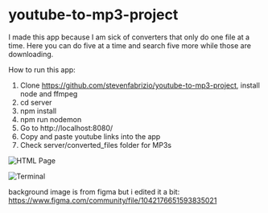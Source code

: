 # youtube-to-mp3-project

I made this app because I am sick of converters that only do one file at a time. Here you can do five at a time and search five more while those are downloading.

How to run this app:

1. Clone https://github.com/stevenfabrizio/youtube-to-mp3-project, install node and ffmpeg
2. cd server
3. npm install
4. npm run nodemon
5. Go to http://localhost:8080/
6. Copy and paste youtube links into the app
7. Check server/converted_files folder for MP3s

![HTML Page](https://cdn.discordapp.com/attachments/840740146176851979/967203450318377080/unknown.png)

![Terminal](https://cdn.discordapp.com/attachments/840740146176851979/967229392868753448/unknown.png)

background image is from figma but i edited it a bit:
https://www.figma.com/community/file/1042176651593835021

